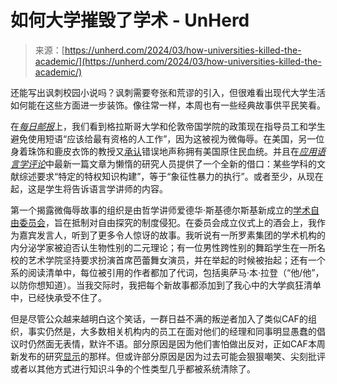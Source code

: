<!--yml

category: 未分类

date: 2024-05-27 14:36:55

-->

# 如何大学摧毁了学术 - UnHerd

> 来源：[https://unherd.com/2024/03/how-universities-killed-the-academic/](https://unherd.com/2024/03/how-universities-killed-the-academic/)

还能写出讽刺校园小说吗？讽刺需要夸张和荒谬的引入，但很难看出现代大学生活如何能在这些方面进一步装饰。像往常一样，本周也有一些经典故事供平民笑看。

在[*每日邮报*](https://www.dailymail.co.uk/news/article-13120817/microaggression-Britain-universities.html)上，我们看到格拉斯哥大学和伦敦帝国学院的政策现在指导员工和学生避免使用短语“应该给最有资格的人工作”，因为这被视为微侮辱。在美国，另一位身着珠饰和鹿皮衣饰的教授又[承认](https://www.newyorker.com/magazine/2024/03/04/a-professor-claimed-to-be-native-american-did-she-know-she-wasnt)错误地声称拥有美国原住民血统。并且在[*应用语言学评论*](https://www.degruyter.com/document/doi/10.1515/applirev-2024-0014/html)中最新一篇文章为懒惰的研究人员提供了一个全新的借口：某些学科的文献综述要求“特定的特权知识构建”，等于“象征性暴力的执行”。或者至少，从现在起，这是学生将告诉语言学讲师的内容。

第一个揭露微侮辱故事的组织是由哲学讲师爱德华·斯基德尔斯基新成立的[学术自由委员会](https://afcomm.org.uk/)，旨在抵制对自由探究的制度侵犯。在委员会成立仪式上的酒会上，我作为嘉宾发言人，听到了更多令人惊讶的故事。我听说有一所罗素集团的学术机构的内分泌学家被迫否认生物性别的二元理论；有一位男性跨性别的舞蹈学生在一所名校的艺术学院坚持要求扮演首席芭蕾舞女演员，并在举起的时候被抬起；还有一个系的阅读清单中，每位被引用的作者都加了代词，包括奥萨马·本·拉登（“他/他”，以防你想知道）。当我交际时，我把每个新故事都添加到了我心中的大学疯狂清单中，已经快承受不住了。

但是尽管公众越来越明白这个笑话，一群日益不满的叛逆者加入了类似CAF的组织，事实仍然是，大多数相关机构内的员工在面对他们的经理和同事明显愚蠢的倡议时仍然面无表情，默许不语。部分原因是因为他们害怕做出反对，正如CAF本周新发布的研究[显示](https://afcomm.org.uk/2024/02/22/caf-survey-reveals-climate-of-oppression-and-fear-in-uk-universities/)的那样。但或许部分原因是因为过去可能会狠狠嘲笑、尖刻批评或者以其他方式进行知识斗争的个性类型几乎都被系统清除了。
